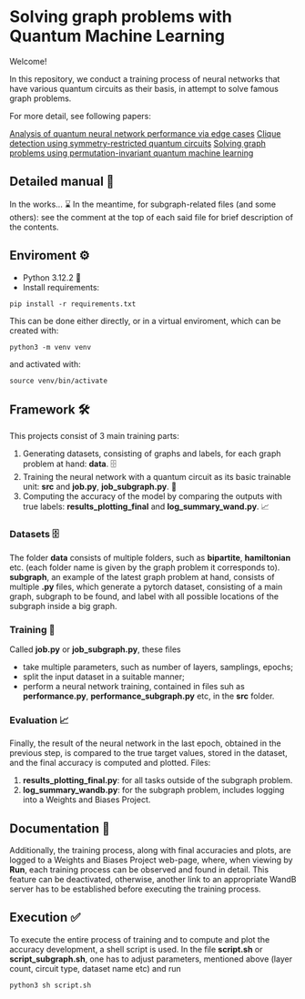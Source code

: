 # Solving graph problems with Quantum Machine Learning
Welcome!

In this repository, we conduct a training process of neural networks that have various quantum circuits as their basis, in attempt to solve famous graph problems. 

For more detail, see following papers:

[Analysis of quantum neural network performance via edge cases](https://arxiv.org/abs/2506.12427)
[Clique detection using symmetry-restricted quantum circuits](https://arxiv.org/abs/2506.03339)
[Solving graph problems using permutation-invariant quantum machine learning](https://arxiv.org/abs/2505.12764)


## Detailed manual 📖
In the works... ⌛
In the meantime, for subgraph-related files (and some others): see the comment at the top of each said file for brief description of the contents.

## Enviroment ⚙️
- Python 3.12.2 🐍
- Install requirements:
```setup
pip install -r requirements.txt
```
This can be done either directly, or in a virtual enviroment, which can be created with:
```setup
python3 -m venv venv
```
and activated with:
```setup
source venv/bin/activate
```
## Framework 🛠️
This projects consist of 3 main training parts:
1) Generating datasets, consisting of graphs and labels, for each graph problem at hand: **data**. 🗄️
2) Training the neural network with a quantum circuit as its basic trainable unit: **src** and **job.py**, **job_subgraph.py**. 🤖
3) Computing the accuracy of the model by comparing the outputs with true labels: **results_plotting_final** and **log_summary_wand.py**. 📈

### Datasets 🗄️
The folder **data** consists of multiple folders, such as **bipartite**, **hamiltonian** etc. (each folder name is given by the graph problem it corresponds to). **subgraph**, an example of the latest graph problem at hand, consists of multiple **.py** files, which generate a pytorch dataset, consisting of a main graph, subgraph to be found, and label with all possible locations of the subgraph inside a big graph.

### Training 🤖
Called **job.py** or **job_subgraph.py**, these files 
- take multiple parameters, such as number of layers, samplings, epochs;
- split the input dataset in a suitable manner; 
- perform a neural network training, contained in files suh as **performance.py**, **performance_subgraph.py** etc, in the **src** folder.

### Evaluation 📈
Finally, the result of the neural network in the last epoch, obtained in the previous step, is compared to the true target values, stored in the dataset, and the final accuracy is computed and plotted.
Files:
1) **results_plotting_final.py**: for all tasks outside of the subgraph problem.
2) **log_summary_wandb.py**: for the subgraph problem, includes logging into a Weights and Biases Project.

## Documentation 📝
Additionally, the training process, along with final accuracies and plots, are logged to a Weights and Biases Project web-page, where, when viewing by **Run**, each training process can be observed and found in detail. This feature can be deactivated, otherwise, another link to an appropriate WandB server has to be established before executing the training process.

## Execution ✅
To execute the entire process of training and to compute and plot the accuracy development, a shell script is used. In the file **script.sh** or **script_subgraph.sh**, one has to adjust parameters, mentioned above (layer count, circuit type, dataset name etc) and run 
```setup
python3 sh script.sh
```

